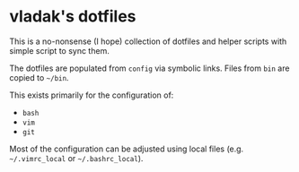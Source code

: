 # vladak's dotfiles

This is a no-nonsense (I hope) collection of dotfiles and helper scripts
with simple script to sync them.

The dotfiles are populated from `config` via symbolic links. Files from `bin`
are copied to `~/bin`.

This exists primarily for the configuration of:
  - `bash`
  - `vim`
  - `git`

Most of the configuration can be adjusted using local files (e.g. `~/.vimrc_local` or `~/.bashrc_local`).
